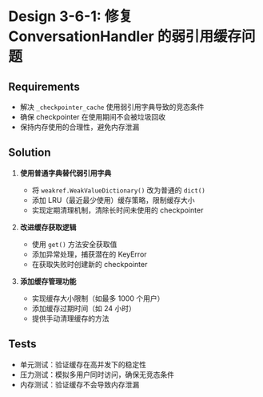 # Design 3-6-1: 修复 ConversationHandler 的弱引用缓存问题

## Requirements
- 解决 `_checkpointer_cache` 使用弱引用字典导致的竞态条件
- 确保 checkpointer 在使用期间不会被垃圾回收
- 保持内存使用的合理性，避免内存泄漏

## Solution
1. **使用普通字典替代弱引用字典**
   - 将 `weakref.WeakValueDictionary()` 改为普通的 `dict()`
   - 添加 LRU（最近最少使用）缓存策略，限制缓存大小
   - 实现定期清理机制，清除长时间未使用的 checkpointer

2. **改进缓存获取逻辑**
   - 使用 `get()` 方法安全获取值
   - 添加异常处理，捕获潜在的 KeyError
   - 在获取失败时创建新的 checkpointer

3. **添加缓存管理功能**
   - 实现缓存大小限制（如最多 1000 个用户）
   - 添加缓存过期时间（如 24 小时）
   - 提供手动清理缓存的方法

## Tests
- 单元测试：验证缓存在高并发下的稳定性
- 压力测试：模拟多用户同时访问，确保无竞态条件
- 内存测试：验证缓存不会导致内存泄漏
